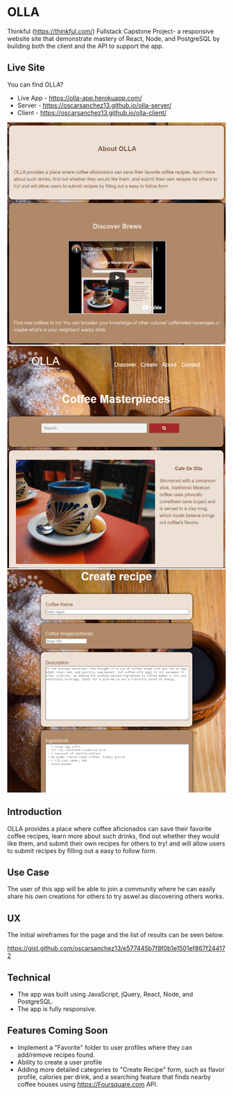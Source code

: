 # OLLA
Thinkful (https://thinkful.com/) Fullstack Capstone Project- a responsive website site that demonstrate mastery of React, Node, and PostgreSQL by building both the client and the API to support the app.

## Live Site
You can find OLLA? 
* Live App - https://olla-app.herokuapp.com/
* Server - https://oscarsanchez13.github.io/olla-server/
* Client - https://oscarsanchez13.github.io/olla-client/

![OLLA Landing Page](https://github.com/oscarsanchez13/olla-client/blob/main/screenshots/screenshot-landing.PNG)
![OLLA Discover Brews](https://github.com/oscarsanchez13/olla-client/blob/main/screenshots/screenshot-discover.PNG)
![OLLA Create Recipe](https://github.com/oscarsanchez13/olla-client/blob/main/screenshots/screenshot-create.PNG)


## Introduction
OLLA provides a place where coffee aficionados can save their favorite coffee recipes, learn more about such drinks, find out whether they would like them, and submit their own recipes for others to try! and will allow users to submit recipes by filling out a easy to follow form.

## Use Case
The user of this app will be able to join a community where he can easily share his own creations for others to try aswel as discovering others works.

## UX
The initial wireframes for the page and the list of results can be seen below.

https://gist.github.com/oscarsanchez13/e577445b7f8f0b1e1501ef867f244172

## Technical
* The app was built using JavaScript, jQuery, React, Node, and PostgreSQL.
* The app is fully responsive.

## Features Coming Soon
* Implement a "Favorite" folder to user profiles where they can add/remove recipes found.
* Ability to create a user profile
* Adding more detailed categories to "Create Recipe" form, such as flavor profile, calories per drink, and a searching feature that finds nearby coffee houses using https://Foursquare.com API.
